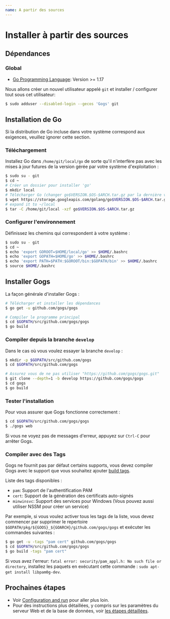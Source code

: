 ```yaml
---
name: A partir des sources
---
```


# Installer à partir des sources

## Dépendances

### Global

- [Go Programming Language](http://golang.org): Version >= 1.17

Nous allons créer un nouvel utilisateur appelé `git` et installer / configurer tout sous cet utilisateur:

```sh
$ sudo adduser --disabled-login --gecos 'Gogs' git
```

## Installation de Go

Si la distribution de Go incluse dans votre système correspond aux exigences, veuillez ignorer cette section.

### Téléchargement

Installez Go dans `/home/git/local/go` de sorte qu'il n'interfère pas avec les mises à jour futures de la version gérée par votre système d'exploitation :

```sh
$ sudo su - git
$ cd ~
# Créer un dossier pour installer 'go'
$ mkdir local
# Télécharger Go (changer go$VERSION.$OS-$ARCH.tar.gz par la dernière version)
$ wget https://storage.googleapis.com/golang/go$VERSION.$OS-$ARCH.tar.gz
# expand it to ~/local
$ tar -C /home/git/local -xzf go$VERSION.$OS-$ARCH.tar.gz
```

### Configurer l'environnement

Définissez les chemins qui correspondent à votre système :

```sh
$ sudo su - git
$ cd ~
$ echo 'export GOROOT=$HOME/local/go' >> $HOME/.bashrc
$ echo 'export GOPATH=$HOME/go' >> $HOME/.bashrc
$ echo 'export PATH=$PATH:$GOROOT/bin:$GOPATH/bin' >> $HOME/.bashrc
$ source $HOME/.bashrc
```

## Installer Gogs

La façon générale d'installer Gogs :

```sh
# Télécharger et installer les dépendances
$ go get -u github.com/gogs/gogs

# Compiler le programme principal
$ cd $GOPATH/src/github.com/gogs/gogs
$ go build
```

### Compiler depuis la branche `develop`

Dans le cas où vous voulez essayer la branche `develop` :

```sh
$ mkdir -p $GOPATH/src/github.com/gogs
$ cd $GOPATH/src/github.com/gogs

# Assurez vous de ne pas utiliser "https://github.com/gogs/gogs.git"
$ git clone --depth=1 -b develop https://github.com/gogs/gogs
$ cd gogs
$ go build
```

### Tester l'installation

Pour vous assurer que Gogs fonctionne correctement :

```sh
$ cd $GOPATH/src/github.com/gogs/gogs
$ ./gogs web
```

Si vous ne voyez pas de messages d'erreur, appuyez sur `Ctrl-C` pour arrêter Gogs.

### Compiler avec des Tags

Gogs ne fournit pas par défaut certains supports, vous devez compiler Gogs avec le support que vous souhaitez ajouter [build tags](https://golang.org/pkg/go/build/#hdr-Build_Constraints).

Liste des tags disponibles :

- `pam`: Support de l'authentification PAM
- `cert`: Support de la génération des certificats auto-signés
- `minwinsvc`: Support des services pour Windows (Vous pouvez aussi utiliser NSSM pour créer un service)

Par exemple, si vous voulez activer tous les tags de la liste, vous devez commencer par supprimer le repertoire `$GOPATH/pkg/${GOOS}_${GOARCH}/github.com/gogs/gogs` et exécuter les commandes suivantes :

```sh
$ go get -u -tags "pam cert" github.com/gogs/gogs
$ cd $GOPATH/src/github.com/gogs/gogs
$ go build -tags "pam cert"
```

Si vous avez l'erreur: `fatal error: security/pam_appl.h: No such file or directory`, installez les paquets en exécutant cette commande : `sudo apt-get install libpam0g-dev`.

## Prochaines étapes

- Voir [Configuration and run](configuration_and_run) pour aller plus loin.
- Pour des instructions plus détaillées, y compris sur les paramètres du serveur Web et de la base de données, voir [les étapes détaillées](/docs/advanced/configuration_for_source_builds).
